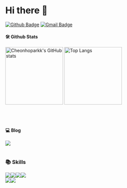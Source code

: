 # Hi there 👋

[![Github Badge](https://img.shields.io/badge/-Cheonhoparkk-grey?style=flat&logo=github&logoColor=white&link=https://github.com/Cheonhoparkk/)](https://www.github.com/Cheonhoparkk/) 
[![Gmail Badge](https://img.shields.io/badge/-a20489506@gmail.com-c14438?style=flat&logo=Gmail&logoColor=white&link=mailto:a20489506@gmail.com)](mailto:a20489506@gmail.com) 


#### 🛠️ Github Stats
<p>
  <img height="180em" src="https://github-readme-stats.vercel.app/api?username=Cheonhoparkk&show_icons=true&theme=radical" alt="Cheonhoparkk's GitHub stats">
  <img height="180em" src="https://github-readme-stats.vercel.app/api/top-langs/?username=Cheonhoparkk&layout=compact&theme=radical" alt="Top Langs">
</p>

<br>
<br>

#### 💻 Blog
<a href="https://chpark610.tistory.com/" target="_blank">
    <img src="https://img.shields.io/badge/TISTORY-EE4E4E?style=for-the-badge&logo=tistory&logoColor=white"/>
</a>

<br>
<br>

### 📚 Skills
<div style="display: flex;">
  <a>
    <img src="https://img.shields.io/badge/java-%23ED8B00.svg?style=for-the-badge&logo=openjdk&logoColor=white"/>
  </a>

  <a>
    <img src="https://img.shields.io/badge/spring-%236DB33F.svg?style=for-the-badge&logo=spring&logoColor=white"/>
  </a>

  <a>
    <img src="https://img.shields.io/badge/spring boot-%236DB33F.svg?style=for-the-badge&logo=spring boot&logoColor=white"/>
  </a>

  <a>
    <img src="https://img.shields.io/badge/spring security-%236DB33F.svg?style=for-the-badge&logo=spring security&logoColor=white"/>
  </a>
</div>

<div style="display: flex;">
  <a>
    <img src="https://img.shields.io/badge/html5-%23ED8B00.svg?style=for-the-badge&logo=html5&logoColor=#E34F26"/>
  </a>

  <a>
    <img src="https://img.shields.io/badge/javascript-%23ED8B00.svg?style=for-the-badge&logo=javascript&logoColor=#F7DF1E"/>
  </a>
</div>
